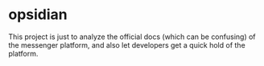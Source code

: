 # opsidian
This project is just to analyze the official docs (which can be confusing) of the messenger platform, and also let developers get a quick
hold of the platform.
